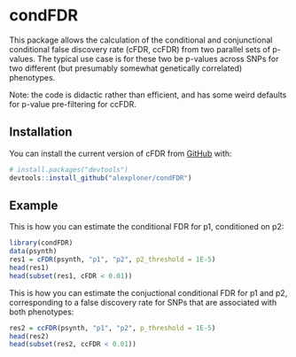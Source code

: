 
# condFDR

This package allows the calculation of the conditional and conjunctional conditional 
false discovery rate (cFDR, ccFDR) from two parallel sets of p-values. The typical
use case is for these two be p-values across SNPs for two different (but presumably
somewhat genetically correlated) phenotypes.

Note: the code is didactic rather than efficient, and has some weird defaults
for p-value pre-filtering for ccFDR.

## Installation

You can install the current version of cFDR from [GitHub](https://github.com/) with:

``` r
# install.packages("devtools")
devtools::install_github("alexploner/condFDR")
```

## Example

This is how you can estimate the conditional FDR for p1, conditioned on p2:

``` r
library(condFDR)
data(psynth)
res1 = cFDR(psynth, "p1", "p2", p2_threshold = 1E-5)
head(res1)
head(subset(res1, cFDR < 0.01))
```

This is how you can estimate the conjuctional conditional FDR for p1 and p2, 
corresponding to a false discovery rate for SNPs that are associated with both 
phenotypes:

``` r
res2 = ccFDR(psynth, "p1", "p2", p_threshold = 1E-5)
head(res2)
head(subset(res2, ccFDR < 0.01))
```


